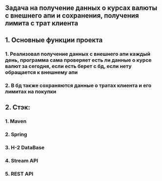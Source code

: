 ## Задача на получение данных о курсах валюты с внешнего апи и сохранения, получения лимита с трат клиента 
## 1. Основные функции проекта
### 1. Реализовал получение данных с внешнего апи каждый день, программа сама проверяет есть ли данные о курсе валют за сегодня, если есть берет с бд, если нету обращается к внешнему апи
### 2. В бд также сохраняются данные о тратах клиента и его лимитах на покупки
## 2. Стэк:
### 1. Maven
### 2. Spring
### 3. H-2 DataBase
### 4. Stream API
### 5. REST API
